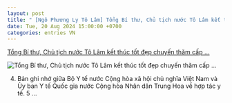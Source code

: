 ```yaml
---
layout: post
title: " [Ngô Phương Ly Tô Lâm] Tổng Bí thư, Chủ tịch nước Tô Lâm kết thúc tốt đẹp chuyến thăm cấp ..."
date: Tue, 20 Aug 2024 15:00:00 +0700
categories: entries VN
---
```

[Tổng Bí thư, Chủ tịch nước Tô Lâm kết thúc tốt đẹp chuyến thăm cấp ...](https://thanhtra.com.vn/chinh-tri/doi-ngoai/tong-bi-thu-chu-tich-nuoc-to-lam-ket-thuc-tot-dep-chuyen-tham-cap-nha-nuoc-trung-quoc-229838.html)

![Tổng Bí thư, Chủ tịch nước Tô Lâm kết thúc tốt đẹp chuyến thăm cấp ...](https://thanhtra.com.vn/data/images/0/2024/08/20/thanhluong/bqt.jpg?w=800)

4. Bản ghi nhớ giữa Bộ Y tế nước Cộng hòa xã hội chủ nghĩa Việt Nam và Ủy ban Y tế Quốc gia nước Cộng hòa Nhân dân Trung Hoa về hợp tác y tế. 5 ...

